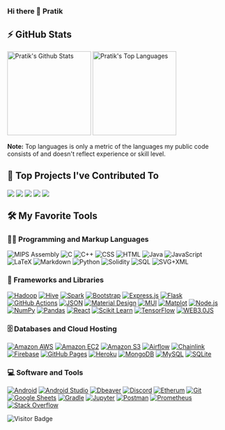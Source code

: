 ### Hi there 👋 Pratik

## ⚡ GitHub Stats

  <a href="#"><img alt="Pratik's Github Stats" src="https://denvercoder1-github-readme-stats.vercel.app/api/?username=ppatil002&show_icons=true&include_all_commits=true&count_private=true&theme=gruvbox&hide_border=false&bg_color=1F222E&title_color=F85D7F&icon_color=F8D866" height="192px"/></a>
  <a href="#"><img alt="Pratik's Top Languages" src="https://denvercoder1-github-readme-stats.vercel.app/api/top-langs/?username=ppatil002&langs_count=8&layout=compact&theme=gruvbox&hide_border=false&bg_color=1F222E&title_color=F85D7F&icon_color=F8D866,Roff" height="192px"/></a>
  <br/>

  <b>Note:</b> Top languages is only a metric of the languages my public code consists of and doesn't reflect experience or skill level.

<summary><h2>📕 Top Projects I've Contributed To</h2></summary>
<!-- Repo info cards - https://github.com/anuraghazra/github-readme-stats -->
  <!-- Small repo cards (fork) - https://github.com/DenverCoder1/github-readme-stats -->

<p align=centre>
<a href="https://github.com/pt3002/HexxCode-SIH-2023" target="_blank"><img align="center" src="https://github-readme-stats.vercel.app/api/pin/?username=pt3002&repo=HexxCode-SIH-2023&theme=gruvbox"></a>
<a href="https://github.com/ppatil002/Club_Recommendation_System" target="_blank"><img align="center" src="https://github-readme-stats.vercel.app/api/pin/?username=ppatil002&repo=Club_Recommendation_System&theme=gruvbox"></a>
<a href="https://github.com/ppatil002/Text-Editor-DSA1-Mini-Project" target="_blank"><img align="center" src="https://github-readme-stats.vercel.app/api/pin/?username=ppatil002&repo=Text-Editor-DSA1-Mini-Project&theme=gruvbox"></a>
<a href="https://github.com/ppatil002/VR_Connect" target="_blank"><img align="center" src="https://github-readme-stats.vercel.app/api/pin/?username=ppatil002&repo=VR_Connect&theme=gruvbox"></a>  
<a href="https://github.com/ppatil002/ToDoList" target="_blank"><img align="center" src="https://github-readme-stats.vercel.app/api/pin/?username=ppatil002&repo=ToDoList&theme=gruvbox"></a>
</p>

<!--<details> --> 
  <summary><h2>🛠️ My Favorite Tools</h2></summary>
  <!-- Some badges are from https://github.com/Ileriayo/markdown-badges 
  <a href="#"><img alt="GitLab Cl" src="https://img.shields.io/badge/gitlab%20ci-%23181717.svg?style=for-the-badge&logo=gitlab&logoColor=white"></a> 
  style=for-the-badge to change the style-->

  <h3>👨‍💻 Programming and Markup Languages</h3>

  <p>
      <img alt="MIPS Assembly" src="https://custom-icon-badges.demolab.com/badge/Assembly-525252.svg?logo=asm-hex&logoColor=white">
      <img alt="C" src="https://custom-icon-badges.demolab.com/badge/C-03599C.svg?logo=c-in-hexagon&logoColor=white">
      <img alt="C++" src="https://custom-icon-badges.demolab.com/badge/C++-9C033A.svg?logo=cpp2&logoColor=white">
      <img alt="CSS" src="https://img.shields.io/badge/CSS-1572B6.svg?logo=css3&logoColor=white">
      <img alt="HTML" src="https://img.shields.io/badge/HTML-E34F26.svg?logo=html5&logoColor=white">
      <img alt="Java" src="https://custom-icon-badges.demolab.com/badge/Java-007396.svg?logo=java&logoColor=white">
      <img alt="JavaScript" src="https://img.shields.io/badge/JavaScript-F7DF1E.svg?logo=javascript&logoColor=black">
      <img alt="LaTeX" src="https://img.shields.io/badge/LaTeX-008080.svg?logo=LaTeX&logoColor=white">
      <img alt="Markdown" src="https://img.shields.io/badge/Markdown-000000.svg?logo=markdown&logoColor=white">
      <img alt="Python" src="https://img.shields.io/badge/Python-14354C.svg?logo=python&logoColor=white">
      <img alt="Solidity" src="https://img.shields.io/badge/Solidity-363636.svg?logo=Solidity&logoColor=white">
      <img alt="SQL" src="https://custom-icon-badges.demolab.com/badge/SQL-025E8C.svg?logo=database&logoColor=white">
      <img alt="SVG+XML" src="https://img.shields.io/badge/SVG%2BXML-e0982c.svg?logo=svg&logoColor=white">
  </p>

  <h3>🧰 Frameworks and Libraries</h3>

  <p>
      <a href="#"><img alt="Hadoop" src ="https://img.shields.io/badge/Apache%20Hadoop-66CCFF.svg?&logo=Apache-Hadoop&logoColor=black"></a>
      <a href="#"><img alt="Hive" src ="https://img.shields.io/badge/Apache%20Hive-FDEE21.svg?logo=Apache-Hive&logoColor=black"></a>
      <a href="#"><img alt="Spark" src ="https://img.shields.io/badge/Apache%20Spark-E25A1C.svg?logo=Apache-Spark&logoColor=white"></a>
      <a href="#"><img alt="Bootstrap" src="https://img.shields.io/badge/Bootstrap-7952B3.svg?logo=bootstrap&logoColor=white"></a>
      <a href="#"><img alt="Express.js" src="https://img.shields.io/badge/Express.js-404d59.svg?logo=express&logoColor=white"></a>
      <a href="#"><img alt="Flask" src="https://img.shields.io/badge/Flask-000000.svg?logo=flask&logoColor=white"></a>
      <a href="#"><img alt="GitHub Actions" src="https://img.shields.io/badge/GitHub%20Actions-2671E5.svg?logo=github%20actions&logoColor=white"></a>
      <a href="#"><img alt="JSON" src="https://img.shields.io/badge/JSON-000000.svg?logo=JSON&logoColor=white"></a>
      <a href="#"><img alt="Material Design" src="https://img.shields.io/badge/Material%20Design-0081CB.svg?logo=material-design&logoColor=white"></a>
      <a href="#"><img alt="MUI" src="https://img.shields.io/badge/MUI-007FFF.svg?logo=MUI&logoColor=white"></a>
      <a href="#"><img alt="Matplot" src="https://img.shields.io/badge/Matplotlib-%23ffffff.svg?logo=Matplotlib&logoColor=white"></a>
      <a href="#"><img alt="Node.js" src="https://img.shields.io/badge/Node.js-43853D.svg?logo=node.js&logoColor=white"></a>
      <a href="#"><img alt="NumPy" src="https://img.shields.io/badge/Numpy-013243.svg?logo=numpy&logoColor=white"></a>
      <a href="#"><img alt="Pandas" src="https://img.shields.io/badge/Pandas-150458.svg?logo=pandas&logoColor=white"></a>
      <a href="#"><img alt="React" src="https://img.shields.io/badge/React-20232a.svg?logo=react&logoColor=%2361DAFB"></a>
      <a href="#"><img alt="Scikit Learn" src="https://img.shields.io/badge/scikitlearn-F7931E.svg?logo=scikit-learn&logoColor=white"></a>
      <a href="#"><img alt="TensorFlow" src="https://img.shields.io/badge/TensorFlow-FF6F00.svg?logo=TensorFlow&logoColor=white"></a>
      <a href="#"><img alt="WEB3.0JS" src="https://img.shields.io/badge/Web3.js-F16822.svg?logo=web3dotjs&logoColor=white"></a>
  </p>

  <h3>🗄️ Databases and Cloud Hosting</h3>

  <p>
      <a href="#"><img alt="Amazon AWS" src ="https://img.shields.io/badge/Amazon%20AWS-232F3E.svg?logo=Amazon-AWS&logoColor=white"></a>
      <a href="#"><img alt="Amazon EC2" src ="https://img.shields.io/badge/Amazon%20EC2-FF9900.svg?logo=Amazon-EC2&logoColor=white"></a>
      <a href="#"><img alt="Amazon S3" src ="https://img.shields.io/badge/Amazon%20S3-569A31.svg?logo=Amazon-S3&logoColor=white"></a>
      <a href="#"><img alt="Airflow" src ="https://img.shields.io/badge/Apache%20Airflow-017CEE.svg?logo=Apache-Airflow&logoColor=white"></a>
      <a href="#"><img alt="Chainlink" src ="https://img.shields.io/badge/Chainlink-375BD2.svg?logo=Chainlink&logoColor=white"></a>
      <a href="#"><img alt="Firebase" src ="https://img.shields.io/badge/Firebase-FFCA28.svg?&logo=Firebase&logoColor=white"></a>
      <a href="#"><img alt="GitHub Pages" src="https://img.shields.io/badge/GitHub%20Pages-327FC7.svg?logo=github&logoColor=white"></a>
      <a href="#"><img alt="Heroku" src="https://img.shields.io/badge/Heroku-430098.svg?logo=heroku&logoColor=white"></a>
      <a href="#"><img alt="MongoDB" src ="https://img.shields.io/badge/MongoDB-4ea94b.svg?logo=mongodb&logoColor=white"></a>
      <a href="#"><img alt="MySQL" src="https://img.shields.io/badge/MySQL-00f.svg?logo=mysql&logoColor=white"></a>
      <a href="#"><img alt="SQLite" src ="https://img.shields.io/badge/SQLite-07405e.svg?logo=sqlite&logoColor=white"></a>
  </p>

  <h3>💻 Software and Tools</h3>

  <p>
      <a href="#"><img alt="Android" src="https://img.shields.io/badge/Android-3DDC84?logo=android&logoColor=white"></a>
      <a href="#"><img alt="Android Studio" src="https://img.shields.io/badge/Android%20Studio-008678.svg?logo=android-studio&logoColor=white"></a>
      <a href="#"><img alt="Dbeaver" src="https://custom-icon-badges.demolab.com/badge/-Dbeaver-372923?logo=dbeaver-mono&logoColor=white"></a>
      <a href="#"><img alt="Discord" src="https://img.shields.io/badge/-Discord-5865F2.svg?logo=discord&logoColor=white"></a>
      <a href="#"><img alt="Etherum" src="https://img.shields.io/badge/Ethereum-3C3C3D.svg?logo=Ethereum&logoColor=white"></a>
      <a href="#"><img alt="Git" src="https://img.shields.io/badge/Git-F05033.svg?logo=git&logoColor=white"></a>
      <a href="#"><img alt="Google Sheets" src="https://img.shields.io/badge/Sheets-34A853.svg?logo=google%20sheets&logoColor=white"></a>
      <a href="#"><img alt="Gradle" src="https://img.shields.io/badge/Gradle-02303A.svg?logo=Gradle&logoColor=white"></a>
      <a href="#"><img alt="Jupyter" src="https://img.shields.io/badge/Jupyter-F37626.svg?logo=Jupyter&logoColor=white"></a>
      <a href="#"><img alt="Postman" src="https://img.shields.io/badge/Postman-FF6C37?logo=postman&logoColor=white"></a>
      <a href="#"><img alt="Prometheus" src="https://img.shields.io/badge/Prometheus-E6522C.svg?logo=Prometheus&logoColor=white"></a>
      <a href="#"><img alt="Stack Overflow" src="https://img.shields.io/badge/-Stack%20Overflow-FE7A16?logo=stack-overflow&logoColor=white"></a>
  </p>
<!-- </details> -->

![Visitor Badge](https://visitor-badge.laobi.icu/badge?page_id=ppatil002.ppatil002)
